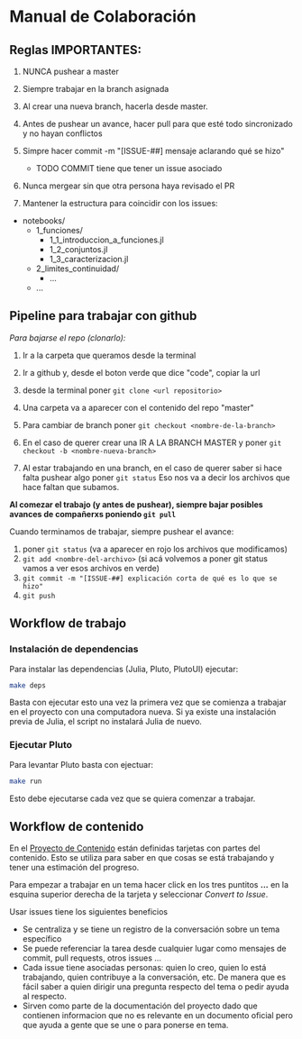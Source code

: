 # Manual de Colaboración

## Reglas IMPORTANTES:

1) NUNCA pushear a master
2) Siempre trabajar en la branch asignada
3) Al crear una nueva branch, hacerla desde master.
4) Antes de pushear un avance, hacer pull para que esté todo sincronizado y no hayan conflictos
5) Simpre hacer commit -m "[ISSUE-##] mensaje aclarando qué se hizo"
  
   - TODO COMMIT tiene que tener un issue asociado

6) Nunca mergear sin que otra persona haya revisado el PR
7) Mantener la estructura para coincidir con los issues:

- notebooks/
  - 1_funciones/
    - 1_1_introduccion_a_funciones.jl
    - 1_2_conjuntos.jl
    - 1_3_caracterizacion.jl
  - 2_limites_continuidad/
    - ...
  - ...



## Pipeline para trabajar con github

*Para bajarse el repo (clonarlo):*
1) Ir a la carpeta que queramos desde la terminal
2) Ir a github y, desde el boton verde que dice "code", copiar la url
3) desde la terminal poner `git clone <url repositorio>`
4) Una carpeta va a aparecer con el contenido del repo "master"


5) Para cambiar de branch poner `git checkout <nombre-de-la-branch>`
6) En el caso de querer crear una IR A LA BRANCH MASTER y poner `git checkout -b <nombre-nueva-branch>`
7) Al estar trabajando en una branch, en el caso de querer saber si hace falta pushear algo poner `git status` Eso nos va a decir los archivos que hace faltan que subamos.

**Al comezar el trabajo (y antes de pushear), siempre bajar posibles avances de compañerxs poniendo `git pull`**

Cuando terminamos de trabajar, siempre pushear el avance:
1) poner `git status` (va a aparecer en rojo los archivos que modificamos)
2) `git add <nombre-del-archivo>`
(si acá volvemos a poner git status vamos a ver esos archivos en verde)
3) `git commit -m "[ISSUE-##] explicación corta de qué es lo que se hizo"`
4) `git push`

## Workflow de trabajo

### Instalación de dependencias

Para instalar las dependencias (Julia, Pluto, PlutoUI) ejecutar:

```bash
make deps
```

Basta con ejecutar esto una vez la primera vez que se comienza a trabajar en
el proyecto con una computadora nueva. Si ya existe una instalación previa
de Julia, el script no instalará Julia de nuevo.

### Ejecutar Pluto

Para levantar Pluto basta con ejectuar:

```bash
make run
```

Esto debe ejecutarse cada vez que se quiera comenzar a trabajar.

## Workflow de contenido

En el [Proyecto de Contenido](https://github.com/FIUBA-CBC/analisis/projects/2) están definidas tarjetas con partes del contenido. 
Esto se utiliza para saber en que cosas se está trabajando y tener una estimación del progreso.

Para empezar a trabajar en un tema hacer click en los tres puntitos **...** en la esquina superior derecha de la tarjeta y seleccionar *Convert to Issue*.

Usar issues tiene los siguientes beneficios

- Se centraliza y se tiene un registro de la conversación sobre un tema específico
- Se puede referenciar la tarea desde cualquier lugar como mensajes de commit, pull requests, otros issues ...
- Cada issue tiene asociadas personas: quien lo creo, quien lo está trabajando, quien contribuye a la conversación, etc. De manera que es fácil saber a quien dirigir una pregunta respecto del tema o pedir ayuda al respecto.
- Sirven como parte de la documentación del proyecto dado que contienen informacion que no es relevante en un documento oficial pero que ayuda a gente que se une o para ponerse en tema.
